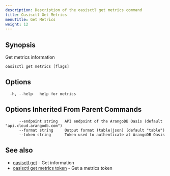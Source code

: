 ```yaml
---
description: Description of the oasisctl get metrics command
title: Oasisctl Get Metrics
menuTitle: Get Metrics
weight: 12
---
```

## Synopsis
Get metrics information

```
oasisctl get metrics [flags]
```

## Options
```
  -h, --help   help for metrics
```

## Options Inherited From Parent Commands
```
      --endpoint string   API endpoint of the ArangoDB Oasis (default "api.cloud.arangodb.com")
      --format string     Output format (table|json) (default "table")
      --token string      Token used to authenticate at ArangoDB Oasis
```

## See also
* [oasisctl get](_index.md)	 - Get information
* [oasisctl get metrics token](get-metrics-token.md)	 - Get a metrics token

